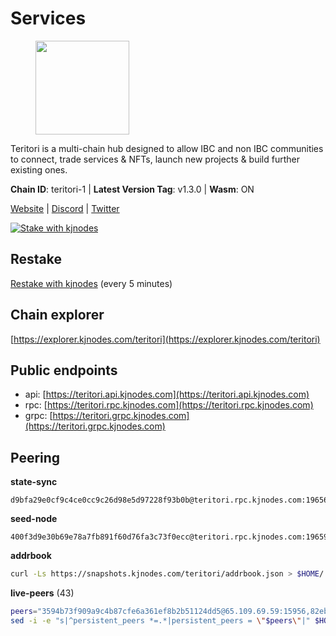 # Services

<figure><img src="https://raw.githubusercontent.com/kj89/testnet_manuals/main/pingpub/logos/teritori.png" width="150" alt=""><figcaption></figcaption></figure>

Teritori is a multi-chain hub designed to allow IBC and non IBC communities  to connect, trade services & NFTs, launch new projects & build further existing ones.

**Chain ID**: teritori-1 | **Latest Version Tag**: v1.3.0 | **Wasm**: ON

[Website](https://teritori.com) | [Discord](https://discord.gg/teritori) | [Twitter](https://twitter.com/TeritoriNetwork)

[![Stake with kjnodes](https://i.ibb.co/cr44Q8j/button-stake-with-kjnodes.png)](https://restake.app/teritori/torivaloper184ln03hkpt75uhrrr26f66kvcqvf4yn4nc2xjm)

## Restake

[Restake with kjnodes](https://restake.app/teritori/torivaloper184ln03hkpt75uhrrr26f66kvcqvf4yn4nc2xjm) (every 5 minutes)
## Chain explorer
[https://explorer.kjnodes.com/teritori](https://explorer.kjnodes.com/teritori)

## Public endpoints

* api: [https://teritori.api.kjnodes.com](https://teritori.api.kjnodes.com)
* rpc: [https://teritori.rpc.kjnodes.com](https://teritori.rpc.kjnodes.com)
* grpc: [https://teritori.grpc.kjnodes.com](https://teritori.grpc.kjnodes.com)

## Peering

**state-sync**

```text
d9bfa29e0cf9c4ce0cc9c26d98e5d97228f93b0b@teritori.rpc.kjnodes.com:19656
```

**seed-node**

```text
400f3d9e30b69e78a7fb891f60d76fa3c73f0ecc@teritori.rpc.kjnodes.com:19659
```

**addrbook**
```bash
curl -Ls https://snapshots.kjnodes.com/teritori/addrbook.json > $HOME/.teritorid/config/addrbook.json
```

**live-peers** (43)
```bash
peers="3594b73f909a9c4b87cfe6a361ef8b2b51124dd5@65.109.69.59:15956,82ebb17ddac20928fb8107201dad9f5aea7f9132@198.244.200.3:26656,d9bfa29e0cf9c4ce0cc9c26d98e5d97228f93b0b@65.109.88.38:19656,920f32f409bbb18b641cdc9513545e2e016c2c62@142.132.203.60:26656,2b4f46e601fb4ede2a0c98976337e3afdaa50dac@65.108.238.102:15956,48980875839186e08e12ebf0d9a2803b45206833@65.109.92.241:38026,c670830fdf60374f008fa4a4eb851deddcdaef5b@65.109.88.107:46656,856c165de82fbd0489df9ec6ffaa0958c620e073@198.244.179.127:26656,46b7ae20e3cc4264076a91c3601f3894a021a80d@65.108.6.45:36656,ce3baba928ae06cd3ff0af20aec888a82ddffef7@54.37.129.171:26656,0e189bbc6db606a14950a0e59641b798a255c3c8@65.109.37.154:3000,0b27217386756577e1eadf00c4169dc8f041e522@51.210.7.219:26656,5a98d637a16b16bf425a4a785c9d11a7d1e5b8a0@65.21.131.215:26736,c12c1ed98ab1f24266980c1f05ed0ca8812ca7aa@95.217.192.230:16656,e1b058e5cfa2b836ddaa496b10911da62dcf182e@138.201.8.248:26656,3bd3a20d7c8a26a20927289a7a6bffecf71de53e@51.81.155.97:10856,78815c81331c114cd508dae3a012f0d3e5e2b966@185.119.118.117:3000,526d8c7c44f59be9a39d7463c576b68c0db23174@65.108.234.23:15956,16f90d350de14a596ebdc683ce5e703c14e40bb3@75.119.146.181:19656,3178ac8fffd269325500c95679d58d5e8ec61746@198.244.213.94:22956,ec4126b26336cd61b335345df4ff2a3fbb79338a@65.109.92.240:20026,35de81a10ed992e427e6eb1d0d9ec3622d0f37fe@193.70.47.90:15956,1e08fefb7e8851490d40e804df76d1ac33cb1f0a@38.146.3.175:15956,e726816f42831689eab9378d5d577f1d06d25716@176.9.188.21:26656,6ef7a8bc7a3cc0856594f12570e8f2282a099dcf@65.109.93.152:26796,571084dbc97e895d11f748fccdcd1a098d8f169a@15.235.115.156:10002,e3374c3d25a36f06662fa150043e5e6529d11570@88.198.32.17:31656,406fc7fe86ba396cb7fc8616c546f21a1d3c51cd@89.58.57.158:26656,12101148702a99298a971b310286e64bc7bb6135@65.109.23.182:38026,7ec495dc07533182ed7673f8aa68c03e05ffff44@51.79.27.21:28656,34b87bdfc1f0b6a11724cf45dda3ee66c9a4691c@38.146.3.176:15956,ef54691ee6f731e49d58e7ee91cf42927f2d7947@144.126.136.227:26656,4991cc04c48f96dec265464d5cf276e16f6b302c@31.156.233.3:26656,4740ad44e58f4f4a0e2b9c4353500009eb73a05a@176.191.97.120:26656,669470aba9778ccccd07127115dcdc30e141d7ae@65.108.232.248:33656,ca0d6b49b304c5f1c629809795f50440d5710b40@159.89.40.188:26656,a043a97266360ff45781a9fc9392aedc16494c59@65.108.97.58:19656,d956d6180e96c62315a777b1a3ed8f1ebf873e80@38.242.232.202:29656,2afdb9300c47e43e555fa572d033b2d68ac28506@65.109.70.68:26686,ad347ea1ec920d12ccda2341348bcc89687739ef@88.99.164.158:38026,51eaf493facf36754411baa4f7b89355bd9cb3e7@195.201.63.87:42666,8f75bd347c90fbaa2c96eb187a413bb3751b3a7e@51.81.208.70:15956,20e1000e88125698264454a884812746c2eb4807@65.108.227.217:15956"
sed -i -e "s|^persistent_peers *=.*|persistent_peers = \"$peers\"|" $HOME/.teritorid/config/config.toml
```

